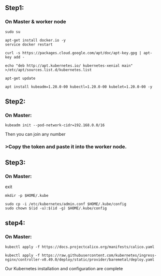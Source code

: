 
## Step1:

### On Master & worker node
```
sudo su
```
```apt-get update
apt-get install docker.io -y
service docker restart
```
```
curl -s https://packages.cloud.google.com/apt/doc/apt-key.gpg | apt-key add -
```
```
echo "deb http://apt.kubernetes.io/ kubernetes-xenial main" >/etc/apt/sources.list.d/kubernetes.list
```
```
apt-get update
```
```
apt install kubeadm=1.20.0-00 kubectl=1.20.0-00 kubelet=1.20.0-00 -y
```

## Step2:

### On Master:

```
kubeadm init --pod-network-cidr=192.168.0.0/16
```
Then you can join any number 
### >Copy the token and paste it into the worker node.

## Step3:

### On Master:

exit
```
mkdir -p $HOME/.kube
```
```
sudo cp -i /etc/kubernetes/admin.conf $HOME/.kube/config
sudo chown $(id -u):$(id -g) $HOME/.kube/config
```

## step4:
### On Master: 
```
kubectl apply -f https://docs.projectcalico.org/manifests/calico.yaml
```
```
kubectl apply -f https://raw.githubusercontent.com/kubernetes/ingress-nginx/controller-v0.49.0/deploy/static/provider/baremetal/deploy.yaml
```
Our Kubernetes installation and configuration are complete
